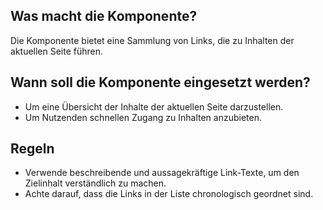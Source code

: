 
## Was macht die Komponente?
Die Komponente bietet eine Sammlung von Links, die zu Inhalten der aktuellen Seite führen.

## Wann soll die Komponente eingesetzt werden?
* Um eine Übersicht der Inhalte der aktuellen Seite darzustellen.
* Um Nutzenden schnellen Zugang zu Inhalten anzubieten.

## Regeln
* Verwende beschreibende und aussagekräftige Link-Texte, um den Zielinhalt verständlich zu machen.
* Achte darauf, dass die Links in der Liste chronologisch geordnet sind.
